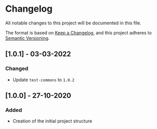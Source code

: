 # Changelog
All notable changes to this project will be documented in this file.

The format is based on [Keep a Changelog](https://keepachangelog.com/en/1.0.0/),
and this project adheres to [Semantic Versioning](https://semver.org/spec/v2.0.0.html).

## [1.0.1] - 03-03-2022

### Changed
- Update `test-commons` to `1.0.2`

## [1.0.0] - 27-10-2020

### Added
- Creation of the initial project structure